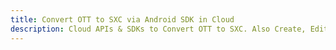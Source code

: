 ---title: Convert OTT to SXC via Android SDK in Clouddescription: Cloud APIs & SDKs to Convert OTT to SXC. Also Create, Edit & Render Microsoft Word & OpenOffice documents in the Cloud.---